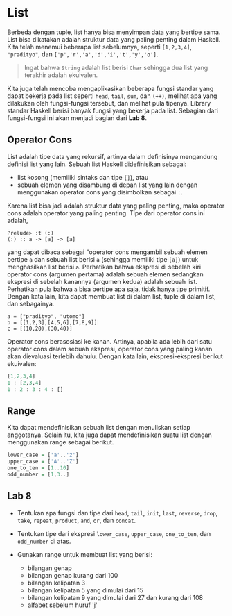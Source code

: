 # List

Berbeda dengan tuple, list hanya bisa menyimpan data yang bertipe sama.  List
bisa dikatakan adalah struktur data yang paling penting dalam Haskell.  Kita
telah menemui beberapa list sebelumnya, seperti `[1,2,3,4]`, `"pradityo"`, dan
`['p','r','a','d','i','t','y','o']`. 
>Ingat bahwa `String` adalah list berisi `Char` sehingga dua list yang terakhir adalah ekuivalen. 

Kita juga telah mencoba mengaplikasikan beberapa fungsi standar yang dapat
bekerja pada list seperti `head`, `tail`, `sum`, dan `(++)`, melihat apa yang
dilakukan oleh fungsi-fungsi tersebut, dan melihat pula tipenya.  Library
standar Haskell berisi banyak fungsi yang bekerja pada list.  Sebagian dari
fungsi-fungsi ini akan menjadi bagian dari **Lab 8**.


## Operator Cons

List adalah tipe data yang rekursif, artinya dalam definisinya mengandung definisi list yang lain. Sebuah list Haskell didefinisikan sebagai:
- list kosong (memiliki sintaks dan tipe `[]`), atau
- sebuah elemen yang disambung di depan list yang lain dengan menggunakan
  operator cons yang disimbolkan sebagai `:`.

Karena list bisa jadi adalah struktur data yang paling penting, maka operator cons adalah operator yang paling penting.  Tipe dari operator cons ini adalah,
```
Prelude> :t (:)
(:) :: a -> [a] -> [a]
```
yang dapat dibaca sebagai "operator cons mengambil sebuah elemen bertipe `a` dan sebuah list berisi `a` (sehingga memiliki tipe `[a]`) untuk menghasilkan list berisi `a`.  Perhatikan bahwa ekspresi di sebelah kiri operator cons (argumen pertama) adalah sebuah elemen sedangkan ekspresi di sebelah kanannya (argumen kedua) adalah sebuah list.  Perhatikan pula bahwa `a` bisa bertipe apa saja, tidak hanya tipe primitif.  Dengan kata lain, kita dapat membuat list di dalam list, tuple di dalam list, dan sebagainya.
```
a = ["pradityo", "utomo"]
b = [[1,2,3],[4,5,6],[7,8,9]]
c = [(10,20),(30,40)]
```

Operator cons berasosiasi ke kanan.  Artinya, apabila ada lebih dari satu operator cons dalam sebuah ekspresi, operator cons yang paling kanan akan dievaluasi terlebih dahulu.  Dengan kata lain, ekspresi-ekspresi berikut ekuivalen:
```haskell
[1,2,3,4]
1 : [2,3,4]
1 : 2 : 3 : 4 : []
```


## Range

Kita dapat mendefinisikan sebuah list dengan menuliskan setiap anggotanya.  Selain itu, kita juga dapat mendefinisikan suatu list dengan menggunakan range sebagai berikut.
```haskell
lower_case = ['a'..'z']
upper_case = ['A'..'Z']
one_to_ten = [1..10]
odd_number = [1,3..]
```


## Lab 8

- Tentukan apa fungsi dan tipe dari `head`, `tail`, `init`, `last`,
  `reverse`, `drop`, `take`, `repeat`, `product`, `and`, `or`, dan `concat`.

- Tentukan tipe dari ekspresi `lower_case`, `upper_case`, `one_to_ten`, dan `odd_number` di atas.

- Gunakan range untuk membuat list yang berisi:
    - bilangan genap
    - bilangan genap kurang dari 100
    - bilangan kelipatan 3
    - bilangan kelipatan 5 yang dimulai dari 15
    - bilangan kelipatan 9 yang dimulai dari 27 dan kurang dari 108
    - alfabet sebelum huruf 'j'
